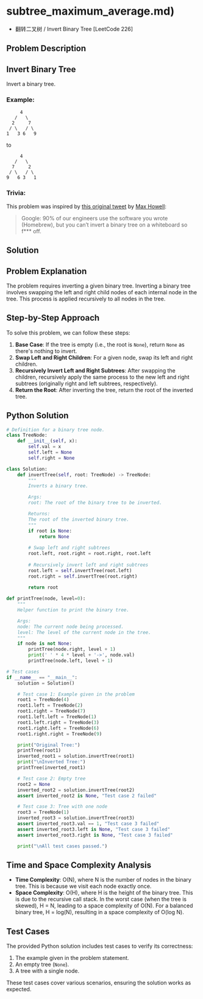# subtree_maximum_average.md)
- 翻转二叉树 / Invert Binary Tree [LeetCode 226]

## Problem Description

## Invert Binary Tree
Invert a binary tree.

### Example:

```
     4
   /   \
  2     7
 / \   / \
1   3 6   9
```

to

```
     4
   /   \
  7     2
 / \   / \
9   6 3   1
```

### Trivia:
This problem was inspired by [this original tweet](https://twitter.com/mxcl/status/608682016205344768) by [Max Howell](https://twitter.com/mxcl):

> Google: 90% of our engineers use the software you wrote (Homebrew), but you can’t invert a binary tree on a whiteboard so f*** off.

## Solution

## Problem Explanation
The problem requires inverting a given binary tree. Inverting a binary tree involves swapping the left and right child nodes of each internal node in the tree. This process is applied recursively to all nodes in the tree.

## Step-by-Step Approach
To solve this problem, we can follow these steps:

1. **Base Case**: If the tree is empty (i.e., the root is `None`), return `None` as there's nothing to invert.
2. **Swap Left and Right Children**: For a given node, swap its left and right children.
3. **Recursively Invert Left and Right Subtrees**: After swapping the children, recursively apply the same process to the new left and right subtrees (originally right and left subtrees, respectively).
4. **Return the Root**: After inverting the tree, return the root of the inverted tree.

## Python Solution
```python
# Definition for a binary tree node.
class TreeNode:
    def __init__(self, x):
        self.val = x
        self.left = None
        self.right = None

class Solution:
    def invertTree(self, root: TreeNode) -> TreeNode:
        """
        Inverts a binary tree.

        Args:
        root: The root of the binary tree to be inverted.

        Returns:
        The root of the inverted binary tree.
        """
        if root is None:
            return None
        
        # Swap left and right subtrees
        root.left, root.right = root.right, root.left
        
        # Recursively invert left and right subtrees
        root.left = self.invertTree(root.left)
        root.right = self.invertTree(root.right)
        
        return root

def printTree(node, level=0):
    """
    Helper function to print the binary tree.

    Args:
    node: The current node being processed.
    level: The level of the current node in the tree.
    """
    if node is not None:
        printTree(node.right, level + 1)
        print(' ' * 4 * level + '->', node.val)
        printTree(node.left, level + 1)

# Test cases
if __name__ == "__main__":
    solution = Solution()

    # Test case 1: Example given in the problem
    root1 = TreeNode(4)
    root1.left = TreeNode(2)
    root1.right = TreeNode(7)
    root1.left.left = TreeNode(1)
    root1.left.right = TreeNode(3)
    root1.right.left = TreeNode(6)
    root1.right.right = TreeNode(9)

    print("Original Tree:")
    printTree(root1)
    inverted_root1 = solution.invertTree(root1)
    print("\nInverted Tree:")
    printTree(inverted_root1)

    # Test case 2: Empty tree
    root2 = None
    inverted_root2 = solution.invertTree(root2)
    assert inverted_root2 is None, "Test case 2 failed"

    # Test case 3: Tree with one node
    root3 = TreeNode(1)
    inverted_root3 = solution.invertTree(root3)
    assert inverted_root3.val == 1, "Test case 3 failed"
    assert inverted_root3.left is None, "Test case 3 failed"
    assert inverted_root3.right is None, "Test case 3 failed"

    print("\nAll test cases passed.")
```

## Time and Space Complexity Analysis
- **Time Complexity**: O(N), where N is the number of nodes in the binary tree. This is because we visit each node exactly once.
- **Space Complexity**: O(H), where H is the height of the binary tree. This is due to the recursive call stack. In the worst case (when the tree is skewed), H = N, leading to a space complexity of O(N). For a balanced binary tree, H = log(N), resulting in a space complexity of O(log N).

## Test Cases
The provided Python solution includes test cases to verify its correctness:
1. The example given in the problem statement.
2. An empty tree (`None`).
3. A tree with a single node.

These test cases cover various scenarios, ensuring the solution works as expected.